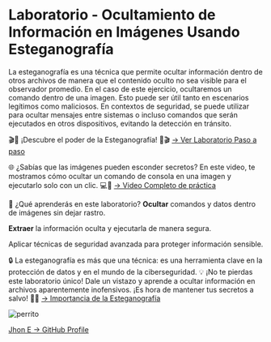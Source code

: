 # Laboratorio - Ocultamiento de Información en Imágenes Usando Esteganografía

La esteganografía es una técnica que permite ocultar información dentro de otros archivos de manera que el contenido oculto no sea visible para el observador promedio. En el caso de este ejercicio, ocultaremos un comando dentro de una imagen. Esto puede ser útil tanto en escenarios legítimos como maliciosos. En contextos de seguridad, se puede utilizar para ocultar mensajes entre sistemas o incluso comandos que serán ejecutados en otros dispositivos, evitando la detección en tránsito.

🎬🔐 ¡Descubre el poder de la Esteganografía! 🔐🎬
[-> Ver Laboratorio Paso a paso ]()


🌐 ¿Sabías que las imágenes pueden esconder secretos? En este video, te mostramos cómo ocultar un comando de consola en una imagen y ejecutarlo solo con un clic. 💻👀
[-> Video Completo de práctica](https://github.com/jhoney787813/Laboratorio_estenografia_aplicada_NET_framework/blob/main/estenografia_aplicada.md)

🚀 ¿Qué aprenderás en este laboratorio?
**Ocultar** comandos y datos dentro de imágenes sin dejar rastro.

**Extraer** la información oculta y ejecutarla de manera segura.

Aplicar técnicas de seguridad avanzada para proteger información sensible.

🔒 La esteganografía es más que una técnica: es una herramienta clave en la protección de datos y en el mundo de la ciberseguridad. 💡
¡No te pierdas este laboratorio único! Dale un vistazo y aprende a ocultar información en archivos aparentemente inofensivos. ¡Es hora de mantener tus secretos a salvo! 🤫🔑
[-> Importancia de la Esteganografía ](https://github.com/jhoney787813/Laboratorio_estenografia_aplicada_NET_framework/blob/main/importancia_esteganografria.md)


 ![perrito](https://github.com/user-attachments/assets/65668f71-ad48-41ff-8678-b942d417f687)

[Jhon E -> GitHub Profile](https://github.com/jhoney787813/)
